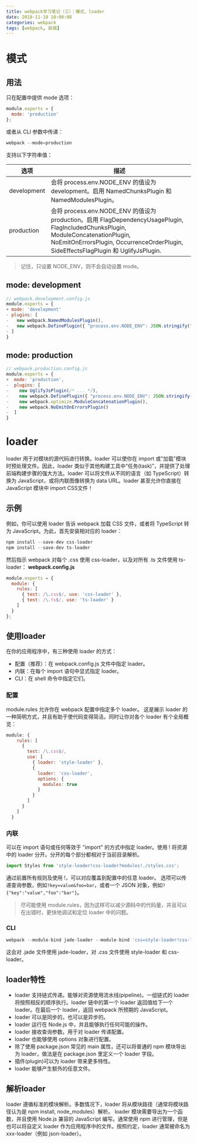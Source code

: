 ```yaml
---
title: webpack学习笔记（三）：模式、loader
date: 2018-11-10 10:00:08
categories: webpack
tags: [webpack, 前端]
---
```


# 模式
## 用法
只在配置中提供 mode 选项：
```javascript
module.exports = {
  mode: 'production'
};
```
或者从 CLI 参数中传递：
```javascript
webpack --mode=production
```
支持以下字符串值：

|选项|描述|
|-|-|
|development|会将 process.env.NODE_ENV 的值设为 development。启用 NamedChunksPlugin 和 NamedModulesPlugin。|
|production|会将 process.env.NODE_ENV 的值设为 production。启用 FlagDependencyUsagePlugin, FlagIncludedChunksPlugin, ModuleConcatenationPlugin, NoEmitOnErrorsPlugin, OccurrenceOrderPlugin, SideEffectsFlagPlugin 和 UglifyJsPlugin.|

>记住，只设置 NODE_ENV，则不会自动设置 mode。

## mode: development
```javascript
// webpack.development.config.js
module.exports = {
+ mode: 'development'
- plugins: [
-   new webpack.NamedModulesPlugin(),
-   new webpack.DefinePlugin({ "process.env.NODE_ENV": JSON.stringify("development") }),
- ]
}
```

## mode: production
```javascript
// webpack.production.config.js
module.exports = {
+  mode: 'production',
-  plugins: [
-    new UglifyJsPlugin(/* ... */),
-    new webpack.DefinePlugin({ "process.env.NODE_ENV": JSON.stringify("production") }),
-    new webpack.optimize.ModuleConcatenationPlugin(),
-    new webpack.NoEmitOnErrorsPlugin()
-  ]
}
```

# loader
loader 用于对模块的源代码进行转换。loader 可以使你在 import 或"加载"模块时预处理文件。因此，loader 类似于其他构建工具中“任务(task)”，并提供了处理前端构建步骤的强大方法。loader 可以将文件从不同的语言（如 TypeScript）转换为 JavaScript，或将内联图像转换为 data URL。loader 甚至允许你直接在 JavaScript 模块中 import CSS文件！

## 示例
例如，你可以使用 loader 告诉 webpack 加载 CSS 文件，或者将 TypeScript 转为 JavaScript。为此，首先安装相对应的 loader：
```javascript
npm install --save-dev css-loader
npm install --save-dev ts-loader
```
然后指示 webpack 对每个 .css 使用 css-loader，以及对所有 .ts 文件使用 ts-loader：
**webpack.config.js**
```javascript
module.exports = {
  module: {
    rules: [
      { test: /\.css$/, use: 'css-loader' },
      { test: /\.ts$/, use: 'ts-loader' }
    ]
  }
};
```

## 使用loader
在你的应用程序中，有三种使用 loader 的方式：
- 配置（推荐）：在 webpack.config.js 文件中指定 loader。
- 内联：在每个 import 语句中显式指定 loader。
- CLI：在 shell 命令中指定它们。

### 配置
module.rules 允许你在 webpack 配置中指定多个 loader。 这是展示 loader 的一种简明方式，并且有助于使代码变得简洁。同时让你对各个 loader 有个全局概览：
```javascript
module: {
    rules: [
      {
        test: /\.css$/,
        use: [
          { loader: 'style-loader' },
          {
            loader: 'css-loader',
            options: {
              modules: true
            }
          }
        ]
      }
    ]
  }
```

### 内联
可以在 import 语句或任何等效于 "import" 的方式中指定 loader。使用 ! 将资源中的 loader 分开。分开的每个部分都相对于当前目录解析。
```javascript
import Styles from 'style-loader!css-loader?modules!./styles.css';
```
通过前置所有规则及使用 !，可以对应覆盖到配置中的任意 loader。
选项可以传递查询参数，例如`?key=value&foo=bar`，或者一个 JSON 对象，例如`?{"key":"value","foo":"bar"}`。
>尽可能使用 module.rules，因为这样可以减少源码中的代码量，并且可以在出错时，更快地调试和定位 loader 中的问题。

### CLI
```javascript
webpack --module-bind jade-loader --module-bind 'css=style-loader!css-loader'
```
这会对 .jade 文件使用 jade-loader，对 .css 文件使用 style-loader 和 css-loader。

## loader特性
- loader 支持链式传递。能够对资源使用流水线(pipeline)。一组链式的 loader 将按照相反的顺序执行。loader 链中的第一个 loader 返回值给下一个 loader。在最后一个 loader，返回 webpack 所预期的 JavaScript。
- loader 可以是同步的，也可以是异步的。
- loader 运行在 Node.js 中，并且能够执行任何可能的操作。
- loader 接收查询参数。用于对 loader 传递配置。
- loader 也能够使用 options 对象进行配置。
- 除了使用 package.json 常见的 main 属性，还可以将普通的 npm 模块导出为 loader，做法是在 package.json 里定义一个 loader 字段。
- 插件(plugin)可以为 loader 带来更多特性。
- loader 能够产生额外的任意文件。

## 解析loader
loader 遵循标准的模块解析。多数情况下，loader 将从模块路径（通常将模块路径认为是 npm install, node_modules）解析。
loader 模块需要导出为一个函数，并且使用 Node.js 兼容的 JavaScript 编写。通常使用 npm 进行管理，但是也可以将自定义 loader 作为应用程序中的文件。按照约定，loader 通常被命名为 xxx-loader（例如 json-loader）。